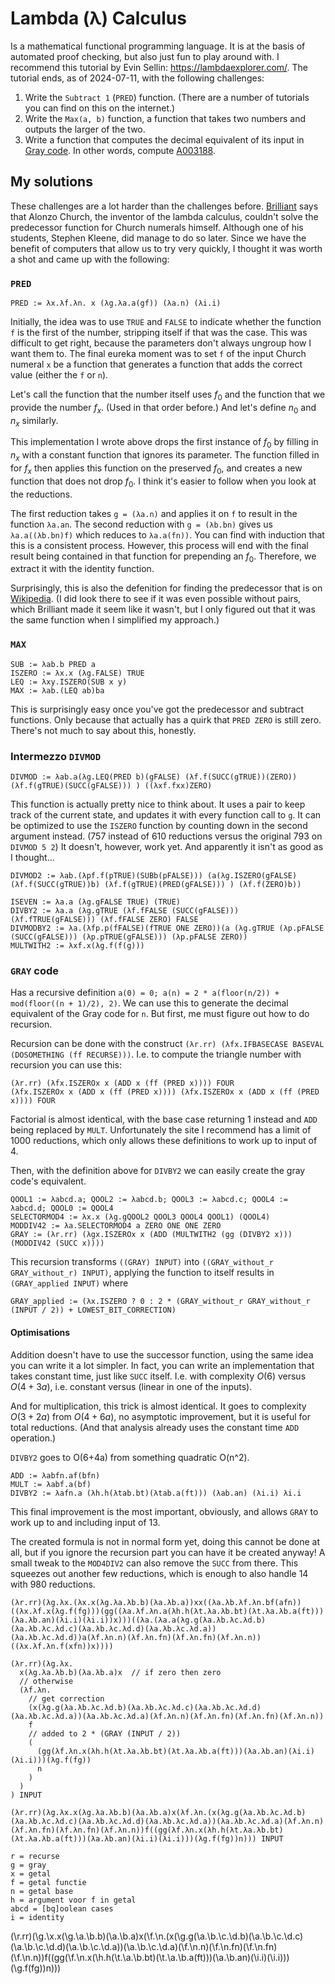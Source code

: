 # Lambda (λ) Calculus

Is a mathematical functional programming language.  It is at the basis of automated proof checking, but also just fun to
play around with.  I recommend this tutorial by Evin Sellin: <https://lambdaexplorer.com/>.  The tutorial ends, as of
2024-07-11, with the following challenges:

1. Write the `Subtract 1` (`PRED`) function. (There are a number of tutorials you can find on this on the internet.)
2. Write the `Max(a, b)` function, a function that takes two numbers and outputs the larger of the two.
3. Write a function that computes the decimal equivalent of its input in [Gray code]. In other words, compute [A003188].

## My solutions

These challenges are a lot harder than the challenges before.  [Brilliant] says that Alonzo Church, the inventor of the
lambda calculus, couldn't solve the predecessor function for Church numerals himself.  Although one of his students,
Stephen Kleene, did manage to do so later.  Since we have the benefit of computers that allow us to try very quickly, I
thought it was worth a shot and came up with the following:

### `PRED`

```lambda
PRED := λx.λf.λn. x (λg.λa.a(gf)) (λa.n) (λi.i)
```

Initially, the idea was to use `TRUE` and `FALSE` to indicate whether the function `f` is the first of the number,
stripping itself if that was the case.  This was difficult to get right, because the parameters don't always ungroup how
I want them to.  The final eureka moment was to set `f` of the input Church numeral `x` be a function that generates a
function that adds the correct value (either the `f` or `n`).

Let's call the function that the number itself uses $f_0$ and the function that we provide the number $f_x$. (Used in
that order before.)  And let's define $n_0$ and $n_x$ similarly.

This implementation I wrote above drops the first instance of $f_0$ by filling in $n_x$ with a constant function that
ignores its parameter.  The function filled in for $f_x$ then applies this function on the preserved $f_0$, and creates
a new function that does not drop $f_0$.  I think it's easier to follow when you look at the reductions.

The first reduction takes `g = (λa.n)` and applies it on `f` to result in the function `λa.an`.  The second reduction
with `g = (λb.bn)` gives us `λa.a((λb.bn)f)` which reduces to `λa.a(fn))`.  You can find with induction that this is a
consistent process. However, this process will end with the final result being contained in that function for prepending
an $f_0$. Therefore, we extract it with the identity function.

Surprisingly, this is also the defenition for finding the predecessor that is on [Wikipedia].  (I did look there to see
if it was even possible without pairs, which Brilliant made it seem like it wasn't, but I only figured out that it was
the same function when I simplified my approach.)

### `MAX`

```lambda
SUB := λab.b PRED a
ISZERO := λx.x (λg.FALSE) TRUE
LEQ := λxy.ISZERO(SUB x y)
MAX := λab.(LEQ ab)ba
```

This is surprisingly easy once you've got the predecessor and subtract functions.  Only because that actually has a
quirk that `PRED ZERO` is still zero.  There's not much to say about this, honestly.

### Intermezzo `DIVMOD`

```lambda
DIVMOD := λab.a(λg.LEQ(PRED b)(gFALSE) (λf.f(SUCC(gTRUE))(ZERO)) (λf.f(gTRUE)(SUCC(gFALSE))) ) ((λxf.fxx)ZERO)
```

This function is actually pretty nice to think about.  It uses a pair to keep track of the current state, and updates it
with every function call to `g`.  It can be optimized to use the `ISZERO` function by counting down in the second
argument instead.  (757 instead of 610 reductions versus the original 793 on `DIVMOD 5 2`)  It doesn't, however, work
yet.  And apparently it isn't as good as I thought…

```lambda
DIVMOD2 := λab.(λpf.f(pTRUE)(SUBb(pFALSE))) (a(λg.ISZERO(gFALSE) (λf.f(SUCC(gTRUE))b) (λf.f(gTRUE)(PRED(gFALSE))) ) (λf.f(ZERO)b))
```

```lambda
ISEVEN := λa.a (λg.gFALSE TRUE) (TRUE)
DIVBY2 := λa.a (λg.gTRUE (λf.fFALSE (SUCC(gFALSE))) (λf.fTRUE(gFALSE))) (λf.fFALSE ZERO) FALSE
DIVMODBY2 := λa.(λfp.p(fFALSE)(fTRUE ONE ZERO))(a (λg.gTRUE (λp.pFALSE (SUCC(gFALSE))) (λp.pTRUE(gFALSE))) (λp.pFALSE ZERO))
MULTWITH2 := λxf.x(λg.f(f(g)))
```

<!-- Since FALSE and ZERO are equivalent (\f.fFALSE ZERO) can just be (\f.ZERO) -->

### `GRAY` code

Has a recursive definition `a(0) = 0; a(n) = 2 * a(floor(n/2)) + mod(floor((n + 1)/2), 2)`.  We can use this to generate
the decimal equivalent of the Gray code for `n`.  But first, me must figure out how to do recursion.

Recursion can be done with the construct `(λr.rr) (λfx.IFBASECASE BASEVAL (DOSOMETHING (ff RECURSE)))`.  I.e. to compute
the triangle number with recursion you can use this:

```lambda
(λr.rr) (λfx.ISZEROx x (ADD x (ff (PRED x)))) FOUR
(λfx.ISZEROx x (ADD x (ff (PRED x)))) (λfx.ISZEROx x (ADD x (ff (PRED x)))) FOUR
```

Factorial is almost identical, with the base case returning 1 instead and `ADD` being replaced by `MULT`.  Unfortunately
the site I recommend has a limit of 1000 reductions, which only allows these definitions to work up to input of 4.

Then, with the definition above for `DIVBY2` we can easily create the gray code's equivalent.

```lambda
QOOL1 := λabcd.a; QOOL2 := λabcd.b; QOOL3 := λabcd.c; QOOL4 := λabcd.d; QOOL0 := QOOL4
SELECTORMOD4 := λx.x (λg.gQOOL2 QOOL3 QOOL4 QOOL1) (QOOL4)
MODDIV42 := λa.SELECTORMOD4 a ZERO ONE ONE ZERO
GRAY := (λr.rr) (λgx.ISZEROx x (ADD (MULTWITH2 (gg (DIVBY2 x))) (MODDIV42 (SUCC x))))
```

This recursion transforms `((GRAY) INPUT)` into `((GRAY_without_r GRAY_without_r) INPUT)`, applying the function to
itself results in `(GRAY_applied INPUT)` where

```lambda
GRAY_applied := (λx.ISZERO ? 0 : 2 * (GRAY_without_r GRAY_without_r (INPUT / 2)) + LOWEST_BIT_CORRECTION)
```

#### Optimisations

Addition doesn't have to use the successor function, using the same idea you can write it a lot simpler.  In fact, you
can write an implementation that takes constant time, just like `SUCC` itself.  I.e. with complexity $O(6)$ versus
$O(4+3a)$, i.e. constant versus (linear in one of the inputs).

And for multiplication, this trick is almost identical.  It goes to complexity $O(3+2a)$ from $O(4+6a)$, no asymptotic
improvement, but it is useful for total reductions.  (And that analysis already uses the constant time `ADD` operation.)

`DIVBY2` goes to O(6+4a) from something quadratic O(n^2).

```lambda
ADD := λabfn.af(bfn)
MULT := λabf.a(bf)
DIVBY2 := λafn.a (λh.h(λtab.bt)(λtab.a(ft))) (λab.an) (λi.i) λi.i
```

This final improvement is the most important, obviously, and allows `GRAY` to work up to and including input of 13.

The created formula is not in normal form yet, doing this cannot be done at all, but if you ignore the recursion part
you can have it be created anyway!  A small tweak to the `MOD4DIV2` can also remove the `SUCC` from there.  This
squeezes out another few reductions, which is enough to also handle 14 with 980 reductions.

```lambda
(λr.rr)(λg.λx.(λx.x(λg.λa.λb.b)(λa.λb.a))xx((λa.λb.λf.λn.bf(afn))((λx.λf.x(λg.f(fg)))(gg((λa.λf.λn.a(λh.h(λt.λa.λb.bt)(λt.λa.λb.a(ft)))(λa.λb.an)(λi.i)(λi.i))x)))((λa.(λa.a(λg.g(λa.λb.λc.λd.b)(λa.λb.λc.λd.c)(λa.λb.λc.λd.d)(λa.λb.λc.λd.a))(λa.λb.λc.λd.d))a(λf.λn.n)(λf.λn.fn)(λf.λn.fn)(λf.λn.n))((λx.λf.λn.f(xfn))x))))

(λr.rr)(λg.λx.
  x(λg.λa.λb.b)(λa.λb.a)x  // if zero then zero
  // otherwise
  (λf.λn.
    // get correction
    (x(λg.g(λa.λb.λc.λd.b)(λa.λb.λc.λd.c)(λa.λb.λc.λd.d)(λa.λb.λc.λd.a))(λa.λb.λc.λd.a)(λf.λn.n)(λf.λn.fn)(λf.λn.fn)(λf.λn.n))
    f
    // added to 2 * (GRAY (INPUT / 2))
    (
      (gg(λf.λn.x(λh.h(λt.λa.λb.bt)(λt.λa.λb.a(ft)))(λa.λb.an)(λi.i)(λi.i)))(λg.f(fg))
      n
    )
  )
) INPUT

(λr.rr)(λg.λx.x(λg.λa.λb.b)(λa.λb.a)x(λf.λn.(x(λg.g(λa.λb.λc.λd.b)(λa.λb.λc.λd.c)(λa.λb.λc.λd.d)(λa.λb.λc.λd.a))(λa.λb.λc.λd.a)(λf.λn.n)(λf.λn.fn)(λf.λn.fn)(λf.λn.n))f((gg(λf.λn.x(λh.h(λt.λa.λb.bt)(λt.λa.λb.a(ft)))(λa.λb.an)(λi.i)(λi.i)))(λg.f(fg))n))) INPUT

r = recurse
g = gray
x = getal
f = getal functie
n = getal base
h = argument voor f in getal
abcd = [bq]oolean cases
i = identity
```

 <!-- reductions needed
 0:    8
 1:   48
 2:  128
...
 9:  690
10:  757
11:  794
12:  878
13:  915
14:  980

Seems around O(.5xx+60x) maybe?
-->

[Gray code]: https://en.wikipedia.org/wiki/Gray_code
[A003188]: https://oeis.org/A003188
[Brilliant]: https://brilliant.org/wiki/lambda-calculus/#church-numerals
[Wikipedia]: https://en.wikipedia.org/wiki/Lambda_calculus#Arithmetic_in_lambda_calculus


(\r.rr)(\g.\x.x(\g.\a.\b.b)(\a.\b.a)x(\f.\n.(x(\g.g(\a.\b.\c.\d.b)(\a.\b.\c.\d.c)(\a.\b.\c.\d.d)(\a.\b.\c.\d.a))(\a.\b.\c.\d.a)(\f.\n.n)(\f.\n.fn)(\f.\n.fn)(\f.\n.n))f((gg(\f.\n.x(\h.h(\t.\a.\b.bt)(\t.\a.\b.a(ft)))(\a.\b.an)(\i.i)(\i.i)))(\g.f(fg))n)))
